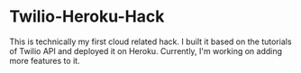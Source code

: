 Twilio-Heroku-Hack
==================
This is technically my first cloud related hack. I built it based on the tutorials of Twilio API and deployed it on Heroku. Currently, I'm working on adding more features to it. 
